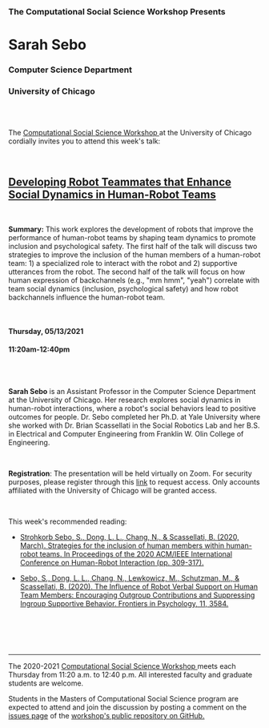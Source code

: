 

<br>

<h3 class=pfblock-header> The Computational Social Science Workshop Presents </h3>

<h1 class=pfblock-header3> Sarah Sebo </h1>
<h3 class=pfblock-header3> Computer Science Department </h3>
<h3 class=pfblock-header3> University of Chicago </h3>

<br><br>



<p class=pfblock-header3>The <a href="https://macss.uchicago.edu/content/computation-workshop"> Computational Social Science Workshop </a> at the University of Chicago cordially invites you to attend this week's talk:</p>



<br>

<div class=pfblock-header3>
<h2 class=pfblock-header>
  <a href=https://github.com/uchicago-computation-workshop/Spring2021/tree/master/05-06_Kosinski> Developing Robot Teammates that Enhance Social Dynamics in Human-Robot Teams </a>
</h2>

<br>
</div>



<p class=footertext2>

**Summary:**  This work explores the development of robots that improve the performance of human-robot teams by shaping team dynamics to promote inclusion and psychological safety. The first half of the talk will discuss two strategies to improve the inclusion of the human members of a human-robot team: 1) a specialized role to interact with the robot and 2) supportive utterances from the robot. The second half of the talk will focus on how human expression of backchannels (e.g., "mm hmm", "yeah") correlate with team social dynamics (inclusion, psychological safety) and how robot backchannels influence the human-robot team.

</p>

<br>

<h4 class=pfblock-header3> Thursday, 05/13/2021 </h4>
<h4 class=pfblock-header3> 11:20am-12:40pm </h4>

<br><br>

<p class=footertext2>

**Sarah Sebo** is an Assistant Professor in the Computer Science Department at the University of Chicago. Her research explores social dynamics in human-robot interactions, where a robot's social behaviors lead to positive outcomes for people. Dr. Sebo completed her Ph.D. at Yale University where she worked with Dr. Brian Scassellati in the Social Robotics Lab and her B.S. in Electrical and Computer Engineering from Franklin W. Olin College of Engineering. 

</p>

<br>

**Registration**: The presentation will be held virtually on Zoom. For security purposes, please register through this [link](https://uchicago.zoom.us/meeting/register/tJMrdO2srzstGdcGpeGq1NsWKCTfJTSa4yk-) to request access. Only accounts affiliated with the University of Chicago will be granted access.

<br>

This week's recommended reading:

- [Strohkorb Sebo, S., Dong, L. L., Chang, N., & Scassellati, B. (2020, March). Strategies for the inclusion of human members within human-robot teams. In Proceedings of the 2020 ACM/IEEE International Conference on Human-Robot Interaction (pp. 309-317).](https://github.com/uchicago-computation-workshop/Spring2021/blob/master/05-13_Sebo/sebo_1.pdf)

- [Sebo, S., Dong, L. L., Chang, N., Lewkowicz, M., Schutzman, M., & Scassellati, B. (2020). The Influence of Robot Verbal Support on Human Team Members: Encouraging Outgroup Contributions and Suppressing Ingroup Supportive Behavior. Frontiers in Psychology, 11, 3584.](https://github.com/uchicago-computation-workshop/Spring2021/blob/master/05-13_Sebo/sebo_2.pdf)

<br>

<br><br>

---

<p class=footertext> The 2020-2021 <a href="https://macss.uchicago.edu/content/computation-workshop"> Computational Social Science Workshop </a> meets each Thursday from 11:20 a.m. to 12:40 p.m. All interested faculty and graduate students are welcome.</p>



<p class=footertext>Students in the Masters of Computational Social Science program are expected to attend and join the discussion by posting a comment on the <a href=https://github.com/uchicago-computation-workshop/Spring2021/issues/7>issues page</a> of the <a href=https://github.com/uchicago-computation-workshop/Spring2021/tree/master/05-13_Sebo>workshop's public repository on GitHub.</a></p>

